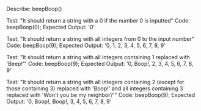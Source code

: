 Describe: beepBoop()

Test: "It should return a string with a 0 if the number 0 is inputted"
Code: beepBoop(0);
Expected Output: '0'

Test: "It should return a string with all integers from 0 to the input number"
Code: beepBoop(9);
Expected Output: '0, 1, 2, 3, 4, 5, 6, 7, 8, 9'

Test: "It should return a string with all integers containing 1 replaced with 'Beep!'"
Code: beepBoop(9);
Expected Output: '0, Boop!, 2, 3, 4, 5, 6, 7, 8, 9'

Test: "It should return a string with all integers containing 2 (except for those containing 3) replaced with 'Boop!' and all integers containing 3 replaced with 'Won't you be my neighbor?'"
Code: beepBoop(9);
Expected Output: '0, Boop!, Boop!, 3, 4, 5, 6, 7, 8, 9'